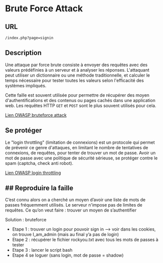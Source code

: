 # Brute Force Attack

## URL

`/index.php?page=signin`

## Description

Une attaque par force brute consiste à envoyer des requêtes avec des valeurs prédéfinies à un serveur et à analyser les réponses.
L'attaquant peut utiliser un dictionnaire ou une méthode traditionnelle, et calculer le temps nécessaire pour tester toutes les valeurs selon l'efficacité des systèmes impliqués.

Cette faille est souvent utilisée pour permettre de récupérer des moyen d'authentifications et des contenus ou pages cachés dans une application web.
Les requêtes HTTP `GET` et `POST` sont le plus souvent utilisés pour cela.

[Lien OWASP bruteforce attack](https://owasp.org/www-community/attacks/Brute_force_attack)

## Se protéger

Le "login throttling" (limitation de connexions) est un protocole qui permet de prévenir ce genre d'attaques, en limitant le nombre de tentatives de connexions, de requêtes, pour tenter de trouver un mot de passe.
Avoir un mot de passe avec une politique de sécurité sérieuse, se protéger contre le spam (captcha, check anti robot).

[Lien OWASP login throttling](https://cheatsheetseries.owasp.org/cheatsheets/Authentication_Cheat_Sheet.html#account-lockout)

## ## Reproduire la faille

C’est connu alors on a cherché un moyen d’avoir une liste de mots de passes fréquemment utilisés. Le serveur n'impose pas de limites de requêtes.
Ce qu’on veut faire : trouver un moyen de s’authentifier

Solution : bruteforce

- Etape 1 : trouver un login pour pouvoir sign in  —> voir dans les cookies, on trouve I_am_admin (mais au final y’a pas de login)
- Etape 2 : récupérer le fichier rockyou.txt avec tous les mots de passes à tester
- Etape 3 : lancer le script bash
- Etape 4 se loguer (sans login, mot de passe = shadow)

